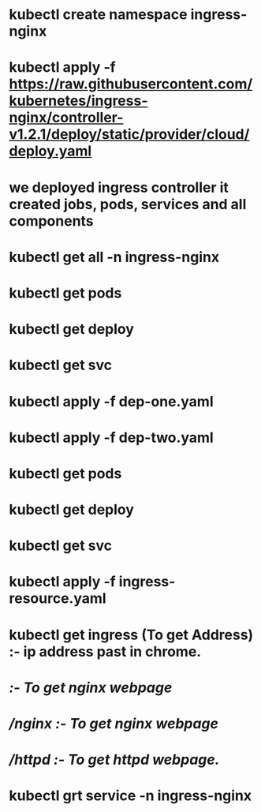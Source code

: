 # kubectl create namespace ingress-nginx
# kubectl apply -f https://raw.githubusercontent.com/kubernetes/ingress-nginx/controller-v1.2.1/deploy/static/provider/cloud/deploy.yaml 
# we deployed ingress controller it created jobs, pods, services and all components

# kubectl get all -n ingress-nginx
# kubectl get pods
# kubectl get deploy
# kubectl get svc
# kubectl apply -f dep-one.yaml
# kubectl apply -f dep-two.yaml
# kubectl get pods
# kubectl get deploy
# kubectl get svc
# kubectl apply -f ingress-resource.yaml
# kubectl get ingress (To get Address) :- ip address past in chrome. 
# <address ip> :- To get nginx webpage 
# <address ip>/nginx :- To get nginx webpage 
# <address ip>/httpd :- To get httpd webpage.
# kubectl grt service -n ingress-nginx 
